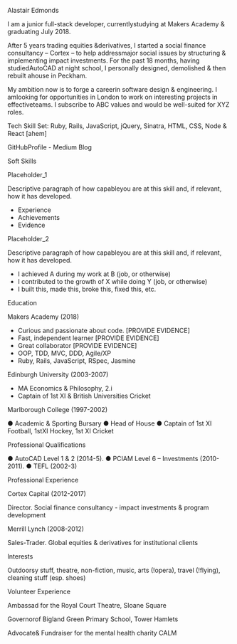 Alastair Edmonds

I am a junior full-stack developer, currentlystudying at Makers Academy & graduating July 2018. 

After 5 years trading equities &derivatives, I started a social finance consultancy – Cortex – to help addressmajor social issues by structuring & implementing impact investments.  For the past 18 months, having studiedAutoCAD at night school, I personally designed, demolished & then rebuilt ahouse in Peckham.  

My ambition now is to forge a careerin software design & engineering.  I amlooking for opportunities in London to work on interesting projects in effectiveteams.  I subscribe to ABC values and would be well-suited for XYZ roles.

Tech Skill Set: Ruby, Rails, JavaScript, jQuery, Sinatra, HTML, CSS, Node & React [ahem]

GitHubProfile - Medium Blog 

Soft Skills

Placeholder_1

Descriptive paragraph of how capableyou are at this skill and, if relevant, how it has developed.

- Experience
- Achievements
- Evidence

Placeholder_2

Descriptive paragraph of how capableyou are at this skill and, if relevant, how it has developed.

- I achieved A during my work at B (job, or otherwise)
- I contributed to the growth of X while doing Y (job, or otherwise)
- I built this, made this, broke this, fixed this, etc.
  

Education

Makers Academy (2018)

- Curious and passionate about code. [PROVIDE EVIDENCE]
- Fast, independent learner [PROVIDE EVIDENCE]
- Great collaborator [PROVIDE EVIDENCE]
- OOP, TDD, MVC, DDD, Agile/XP
- Ruby, Rails, JavaScript, RSpec, Jasmine

Edinburgh University (2003-2007)

- MA Economics & Philosophy, 2.i
- Captain of 1st XI & British Universities Cricket

Marlborough College (1997-2002)

● Academic & Sporting Bursary  ● Head of House  ● Captain of 1st XI Football, 1stXI Hockey, 1st XI Cricket

 

Professional Qualifications

● AutoCAD Level 1 & 2 (2014-5).  ● PCIAM Level 6 – Investments (2010-2011).  ● TEFL (2002-3)

 

Professional Experience

Cortex Capital (2012-2017)

Director.  Social finance consultancy - impact investments & program development

Merrill Lynch (2008-2012)

Sales-Trader.  Global equities & derivatives for institutional clients

 

Interests

Outdoorsy stuff, theatre, non-fiction, music, arts (!opera), travel (!flying), cleaning stuff (esp. shoes)

 

Volunteer Experience

Ambassad for the Royal Court Theatre, Sloane Square

Governorof Bigland Green Primary School, Tower Hamlets

Advocate& Fundraiser for the mental health charity CALM
